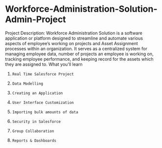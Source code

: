 # Workforce-Administration-Solution-Admin-Project
Project Description:
Workforce Administration Solution is a software application or platform designed to streamline and automate various aspects of employee’s working on projects and Asset Assignment processes within an organization. It serves as a centralized system for managing employee data, number of projects an employee is working on, tracking employee performance, and keeping record for the assets which they are assigned to.
What you'll learn
1.     Real Time Salesforce Project
2.     Data Modelling
3.     Creating an Application
4.     User Interface Customization
5.     Importing bulk amounts of data
6.     Security in Salesforce
7.     Group Collaboration
8.     Reports & Dashboards
